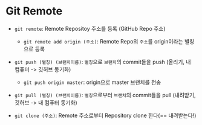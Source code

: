 # Git Remote

- `git remote`: Remote Repositoy 주소를 등록 (GitHub Repo 주소)

  - `git remote add origin (주소)`: Remote Repo의 `주소`를 origin이라는 별칭으로 등록

- `git push (별칭) (브랜치이름)`: `별칭`으로 `브랜치`의 commit들을 push (올리기, 내 컴퓨터 -> 깃허브 동기화)
  - `git push origin master`: origin으로 master 브랜치를 전송
  
- `git pull (별칭) (브랜치이름)`: `별칭`으로부터 `브랜치`의 commit들을 pull (내려받기, 깃허브 -> 내 컴퓨터 동기화)

- `git clone (주소)`: Remote 주소로부터 Repository clone 한다(== 내려받는다!)


